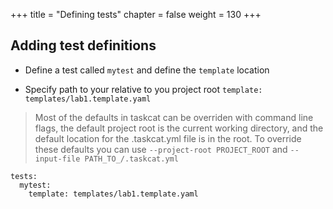 +++
title = "Defining tests"
chapter = false
weight = 130
+++



## Adding test definitions

* Define a test called `mytest` and define the `template` location

* Specify path to your relative to you project root `template:` `templates/lab1.template.yaml`

> Most of the defaults in taskcat can be overriden with command line flags, the default 
> project root is the current working directory, and the default location for the .taskcat.yml 
> file is in the root. To override these defaults you can use `--project-root PROJECT_ROOT` 
> and `--input-file PATH_TO_/.taskcat.yml` 


```
tests:
  mytest:
    template: templates/lab1.template.yaml
```
